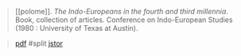 > [[polome]]. *The Indo-Europeans in the fourth and third millennia*. Book, collection of articles. Conference on Indo-European Studies (1980 : University of Texas at Austin).


> [pdf](a/polome1982-fourth.pdf) #split 
> [jstor](http://www.jstor.org/stable/j.ctv4v31xt)